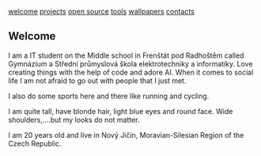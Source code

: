 [welcome](https://beangreen247.github.io/home/) [projects](https://beangreen247.github.io/projects/) [open source](https://beangreen247.github.io/open-source/) [tools](https://beangreen247.github.io/tools/) [wallpapers](https://beangreen247.github.io/wallpaper/) [contacts](https://beangreen247.github.io/contacts/)

## Welcome

I am a IT student on the Middle school in Frenštát pod Radhoštěm called Gymnázium a Střední průmyslová škola elektrotechniky a informatiky. Love creating things with the help of code and adore AI. When it comes to social life I am not afraid to go out with people that I just met.

I also do some sports here and there like running and cycling.

I am quite tall, have blonde hair, light blue eyes and round face. Wide shoulders,....but my looks do not matter.

I am 20 years old and live in Nový Jičín, Moravian-Silesian Region of the Czech Republic.
